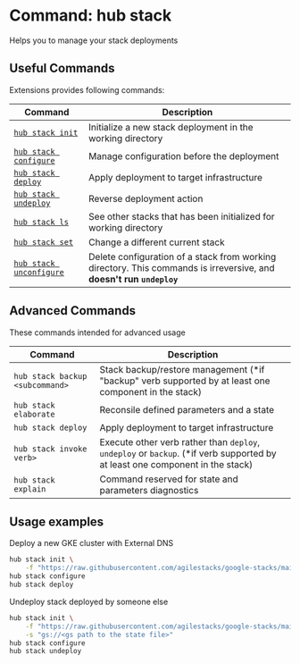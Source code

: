 # Command: hub stack

Helps you to manage your stack deployments

## Useful Commands

Extensions provides following commands:

| Command   | Description
| --------- | ---------
| [`hub stack init`](hub-stack-init.md) | Initialize a new stack deployment in the working directory |
| [`hub stack configure`](hub-stack-configure.md) | Manage configuration before the deployment |
| [`hub stack deploy`](hub-stack-deploy.md) | Apply deployment to target infrastructure |
| [`hub stack undeploy`](hub-stack-undeploy.md) | Reverse deployment action |
| [`hub stack ls`](hub-stack-ls.md) | See other stacks that has been initialized for working directory |
| [`hub stack set`](hub-stack-set.md) | Change a different current stack |
| [`hub stack unconfigure`](hub-stack-uncfonfigure.md) | Delete configuration of a stack from working directory. This commands is irreversive, and __doesn't run `undeploy`__

## Advanced Commands

These commands intended for advanced usage

| Command   | Description
| --------- | ---------
| `hub stack backup <subcommand>` | Stack backup/restore management (*if "backup" verb supported by at least one component in the stack)|
| `hub stack elaborate` | Reconsile defined parameters and a state |
| `hub stack deploy` | Apply deployment to target infrastructure |
| `hub stack invoke verb>` | Execute other verb rather than `deploy`, `undeploy` or `backup`. (*if verb supported by at least one component in the stack)|
| `hub stack explain` | Command reserved for state and parameters diagnostics |

## Usage examples

Deploy a new GKE cluster with External DNS

```bash
hub stack init \
    -f "https://raw.githubusercontent.com/agilestacks/google-stacks/main/hub-just-gke.yaml"
hub stack configure
hub stack deploy
```

Undeploy stack deployed by someone else

```bash
hub stack init \
    -f "https://raw.githubusercontent.com/agilestacks/google-stacks/main/hub-just-gke.yaml" \
    -s "gs://<gs path to the state file>"
hub stack configure
hub stack undeploy
```
